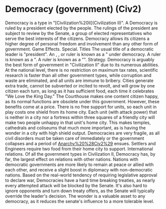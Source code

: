 # Democracy (government) (Civ2)

Democracy is a type in "[Civilization%20II](Civilization II)".
A Democracy is ruled by a president elected by the people. The rulings of the president are subject to review by the Senate, a group of elected representatives who serve the best interests of the citizens. Democracy allows its citizens a higher degree of personal freedom and involvement than any other form of government.
Game Effects.
Special.
Titles
The usual title of a democratic leader is "president".
An , , or ruler is known as a " under democracy. A ruler is known as a ". A ruler is known as a "".
Strategy.
Democracy is arguably the best form of government in "Civilization II" due to its numerous abilities. At the national level, there is no restriction on maximum tax rates, scientific research is faster than all other government types, while corruption and waste are eliminated, and all units are immune to bribery. Cities generate extra trade, cannot be subverted or incited to revolt, and will grow by one citizen each turn, as long as it has sufficient food, each time it celebrates "We Love the King Day." The Courthouse makes one content citizen happy, as its normal functions are obsolete under this government.
However, these benefits come at a price. There is no free support for units, so each unit in play costs one shield from its home city. Each unit (with attack power) that is neither in a city nor a fortress within three squares of a friendly city will make two people unhappy in that unit's home city. This makes temples, cathedrals and coliseums that much more important, as is having the wonder in a city with high shield output. Democracies are very fragile, as all civil disorders must be taken care of immediately or the government collapses and a period of [Anarchy%20%28Civ2%29](Anarchy) ensues. Settlers and Engineers require two food from their home city to support.
International relations.
Of all the government types in Civilization II, Democracy has, by far, the largest effect on relations with other nations.
Nations with democratic governments are more likely to remain at peace or allied with each other, and receive a slight boost in diplomacy with non-democratic nations.
Based on the real-world tendency of requiring legislative approval to declare war, Democracies have a hard time breaking treaties, as nearly every attempted attack will be blocked by the Senate. It's also hard to ignore opponents and turn down treaty offers, as the Senate will typically override the leader's decision. The wonder is a valuable asset to any democracy, as it reduces the senate's influence to a more tolerable level.